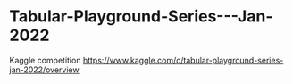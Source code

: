 # Tabular-Playground-Series---Jan-2022

Kaggle competition
https://www.kaggle.com/c/tabular-playground-series-jan-2022/overview
